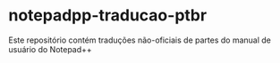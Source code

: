 # notepadpp-traducao-ptbr
Este repositório contém traduções não-oficiais de partes do manual de usuário do Notepad++
